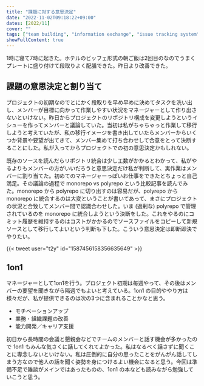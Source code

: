 ```yaml
---
title: "課題に対する意思決定"
date: "2022-11-02T09:18:22+09:00"
dates: [2022/11]
cover: ""
tags: ["team building", "information exchange", "issue tracking system"]
showFullContent: true
---
```


1時に寝て7時に起きた。ホテルのビッフェ形式の朝ご飯は2回目のなのでうまくプレートに盛り付けて段取りよく配膳できた。昨日より改善できた。

## 課題の意思決定と割り当て

プロジェクトの初期なのでとにかく段取りを早め早めに決めてタスクを洗い出し、メンバーが目標に向かって作業しやすい状況をマネージャーとして作り出さないといけない。昨日からプロジェクトのリポジトリ構成を変更しようというイシューを作ってメンバーと議論していた。当初は私がちゃちゃっと作業して移行しようと考えていたが、私の移行イメージを書き出していたらメンバーからいくつか背景や要望が出てきて、メンバー集めて打ち合わせして合意をとって決断することにした。私が入ってからプロジェクトでの初の意思決定かもしれない。

既存のソースを読んだらリポジトリ統合は少し工数がかかるとわかって、私がやるよりもメンバーの方がいいだろうと意思決定だけ私が判断して、実作業はメンバーに割り当てた。初めてのマネージャーっぽいお仕事をできたとちょっと自己満足。その議論の過程で monorepo vs polyrepo という比較記事を読んでみた。monorepo から polyrepo に切り出すのは容易だが、polyrepo から monorepo に統合するのは大変ということが書いてあって、まさにプロジェクトの状況と合致してメンバー間で認識合わせした。いま (過剰な) polyrepo で管理されているのを monorepo に統合しようという決断をした。これをやるのにコミット履歴を維持するのはコストがかかるのでソースファイルをコピーして新規ソースとして移行してよいという判断も下した。こういう意思決定は即断即決でやりたい。

{{< tweet user="t2y" id="1587456158356635649" >}}

## 1on1

マネージャーとして1on1を行う。プロジェクト初期は毎週やって、その後はメンバーの要望を聞きながら隔週でもよいと考えている。1on1 の目的ややり方は様々だが、私が提供できるのは次の3つに含まれることかなと思う。

* モチベーションアップ
* 業務・組織課題の改善
* 能力開発／キャリア支援

初日から長時間の会議と懇親会などでチームのメンバーと話す機会が多かったので 1on1 もみんな気さくに話してくれてよかった。私はなるべく話さずに聞くことに専念しないといけない。私は圧倒的に自分の思ったことをがんがん話してしまう方なので他人の話を聞く姿勢を身につけるよい機会になると思う。今回は準備不足で雑談がメインではあったものの、1on1 の本なども読みながら勉強していこうと思う。

